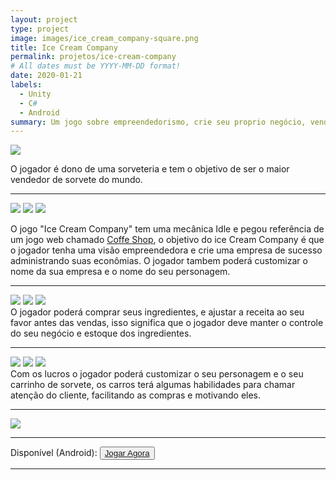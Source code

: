 ```yaml
---
layout: project
type: project
image: images/ice_cream_company-square.png
title: Ice Cream Company
permalink: projetos/ice-cream-company
# All dates must be YYYY-MM-DD format!
date: 2020-01-21
labels:
  - Unity
  - C#
  - Android
summary: Um jogo sobre empreendedorismo, crie seu proprio negócio, venda sorvete fique rico e viaje para outros paises com seus lucros.
---
```


<img class="ui image" src="{{ site.baseurl }}/images/ice_cream_company-header.png">

O jogador é dono de uma sorveteria e tem o objetivo de ser o maior vendedor de sorvete do mundo. 
<hr>

<div class="ui portrait centered rounded images">
  <img class="ui left image" src="{{ site.baseurl }}/images/screenshots/icc-1.png">
  <img class="ui centered image" src="{{ site.baseurl }}/images/screenshots/icc-2.png">
  <img class="ui right image" src="{{ site.baseurl }}/images/screenshots/icc-3.png">
</div>

O jogo "Ice Cream Company" tem uma mecânica Idle e pegou referência de um jogo web chamado [Coffe Shop](https://www.coolmathgames.com/0-coffee-shop), o objetivo do ice Cream Company é que o jogador tenha uma visão empreendedora e crie uma empresa de sucesso administrando suas econômias. O jogador tambem poderá customizar o nome da sua empresa e o nome do seu personagem.
<hr>
<div class="ui portrait centered rounded images">
  <img class="ui left image" src="{{ site.baseurl }}/images/screenshots/icc-4.png">
  <img class="ui centered image" src="{{ site.baseurl }}/images/screenshots/icc-5.png">
  <img class="ui right image" src="{{ site.baseurl }}/images/screenshots/icc-6.png">
</div>
O jogador poderá comprar seus ingredientes, e ajustar a receita ao seu favor antes das vendas, isso significa que o jogador deve manter o controle do seu negócio e estoque dos ingredientes.
<hr>
<div class="ui portrait centered rounded images">
  <img class="ui left image" src="{{ site.baseurl }}/images/screenshots/icc-7.png">
  <img class="ui centered image" src="{{ site.baseurl }}/images/screenshots/icc-8.png">
  <img class="ui right image" src="{{ site.baseurl }}/images/screenshots/icc-9.png">
</div>
Com os lucros o jogador poderá customizar o seu personagem e o seu carrinho de sorvete, os carros terá algumas habilidades para chamar atenção do cliente, facilitando as compras e motivando eles.
<hr>

<img class="ui centered medium circular image" src="{{ site.baseurl }}/images/ice_cream_company-playstore.png">

<hr>

<div>
  Disponível <i class="fas fa-check"></i> (Android):
  <button>
    <a href="https://play.google.com/store/apps/details?id=com.cakeroll.icecreamcompany">
      <i class="fab fa-google-play"></i> Jogar Agora</a>
  </button>
</div>

<hr>